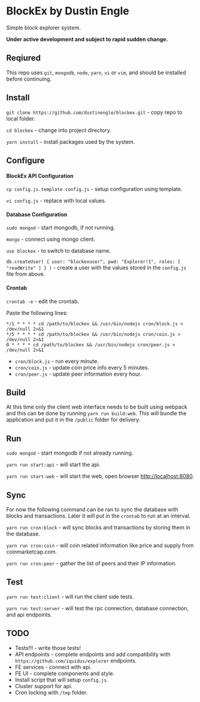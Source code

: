 # BlockEx by Dustin Engle
Simple block explorer system.

__Under active development and subject to rapid sudden change.__

## Reqiured
This repo uses `git`, `mongodb`, `node`, `yarn`, `vi` or `vim`, and should be installed before continuing.

## Install
`git clone https://github.com/dustinengle/blockex.git` - copy repo to local folder.

`cd blockex` - change into project directory.

`yarn install` - install packages used by the system.

## Configure
#### BlockEx API Configuration
`cp config.js.template config.js` - setup configuration using template.

`vi config.js` - replace with local values.

#### Database Configuration
`sudo mongod` - start mongodb, if not running.

`mongo` - connect using mongo client.

`use blockex` - to switch to database name.

`db.createUser( { user: "blockexuser", pwd: "Explorer!1", roles: [ "readWrite" ] } )` - create a user with the values stored in the `config.js` file from above.

#### Crontab
`crontab -e` - edit the crontab.

Paste the following lines:
```
*/1 * * * * cd /path/to/blockex && /usr/bin/nodejs cron/block.js > /dev/null 2>&1
*/5 * * * * cd /path/to/blockex && /usr/bin/nodejs cron/coin.js > /dev/null 2>&1
0 * * * * cd /path/to/blockex && /usr/bin/nodejs cron/peer.js > /dev/null 2>&1
```
- `cron/block.js` - run every minute.
- `cron/coin.js` - update coin price info every 5 minutes.
- `cron/peer.js` - update peer information every hour.

## Build
At this time only the client web interface needs to be built using webpack and this can be done by running `yarn run build:web`.  This will bundle the application and put it in the `/public` folder for delivery.

## Run
`sudo mongod` - start mongodb if not already running.

`yarn run start:api` - will start the api.

`yarn run start:web` - will start the web, open browser [http://localhost:8080](http://localhost:8080).

## Sync
For now the following command can be ran to sync the database with blocks and transactions.
Later it will put in the `crontab` to run at an interval.

`yarn run cron:block` - will sync blocks and transactions by storing them in the database.

`yarn run cron:coin` - will coin related information like price and supply from coinmarketcap.com.

`yarn run cron:peer` - gather the list of peers and their IP information.

## Test
`yarn run test:client` - will run the client side tests.

`yarn run test:server` - will test the rpc connection, database connection, and api endpoints.

## TODO
- Tests!!! - write those tests!
- API endpoints - complete endpoints and add compatibility with `https://github.com/iquidus/explorer` endpoints.
- FE services - connect with api.
- FE UI - complete components and style.
- Install script that will setup `config.js`.
- Cluster support for api.
- Cron locking with `/tmp` folder.
